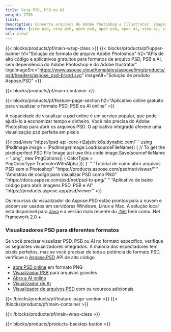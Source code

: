 ```yaml
---
title: Veja PSD, PSB ou AI
weight: 7730
limit: 
description: Converta arquivos do Adobe PhotoShop e Illustrator, imagens e outros formatos
keywords: [view psd, view psb, open psd, open psb, open ai, view ai, view image, open photoshop file, open illustrator file]
url: view/
---
```


{{< blocks/products/pf/main-wrap-class >}}
{{< blocks/products/pf/upper-banner h1="Solução de formato de arquivo Adobe Photoshop" h2="APIs de alto código e aplicativos gratuitos para formatos de arquivo PSD, PSB e AI, sem dependência do Adobe Photoshop e do Adobe Illustrator" logoImageSrc="https://www.aspose.cloud/templates/aspose/img/products/psd/headers/aspose_psd-brand.svg" imageAlt="Solução de produto Aspose.PSD" >}}

{{< blocks/products/pf/main-container >}}

{{< blocks/products/pf/feature-page-section h2="Aplicativo online gratuito para visualizar o formato PSD, PSB ou AI online" >}}
<p>A capacidade de visualizar o psd online é um serviço popular, que pode ajudá-lo a economizar tempo e dinheiro. Você não precisa do Adobe Photoshop para abrir os arquivos PSD. O aplicativo integrado oferece uma visualização psd perfeita em pixels</p>
{{< psd/view `https://psd-api-core-rl2ajsbv.k8s.dynabic.com/` 
`    using (PsdImage image = (PsdImage)Image.Load(sourceFileName))
    {
        // To get the pixel-perfect PSD File Image just use this code
        image.Save(sourceFileName + ".png",  new PngOptions() {  ColorType = PngColorType.TruecolorWithAlpha });
    }` "
“Tutorial de como abrir arquivos PSD sem o Photoshop" "https://products.aspose.com/psd/net/viewer/" "
“Amostras de código para visualizar PSD como PNG"  "https://docs.aspose.com/psd/net/psd-to-png/" "
“Aplicativo de baixo código para abrir imagens PSD, PSB e AI" "https://products.aspose.app/psd/viewer" >}}
<p>Os recursos do visualizador do Aspose.PSD estão prontos para a nuvem e podem ser usados em servidores Windows, Linux e Mac. A solução local está disponível para <a href="https://products.aspose.com/psd/java/">Java</a> e a versão mais recente do <a href="https://products.aspose.com/psd/net/">.Net</a> bem como .Net Framework 2.0 +</p>

<h3 class="headingpdleft">Visualizadores PSD para diferentes formatos</h3>
<p>Se você precisar visualizar PSD, PSB ou AI no formato específico, verifique os seguintes visualizadores integrados. A maioria dos espectadores tem pixels perfeitos, mas se você precisar de toda a potência do formato PSD, verifique o <a href="/psd/">Aspose.PSD</a> API de alto código</p>
<ul>
<li><a href="open-psd-online">abra PSD online</a> em formato PNG</li>
<li><a href="psb">Visualizador PSB</a> para arquivos grandes</li>
<li><a href="open-ai-online">Abra a AI online</a></li>
<li><a href="ai">Visualizador de AI</a></li>
<li><a href="/psd/view/psd-file-viewer">Visualizador de arquivos PSD</a> com os recursos adicionais</li>
</ul>

{{< /blocks/products/pf/feature-page-section >}}
{{< /blocks/products/pf/main-container >}}


{{< /blocks/products/pf/main-wrap-class >}}

{{< blocks/products/products-backtop-button >}}
